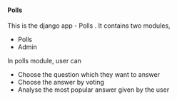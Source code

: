 #### Polls
This is the django app - Polls . It contains two modules,

- Polls
- Admin

In polls module, user can
- Choose the question which they want to answer 
- Choose the answer by voting
- Analyse the most popular answer given by the user 
    
    
    

